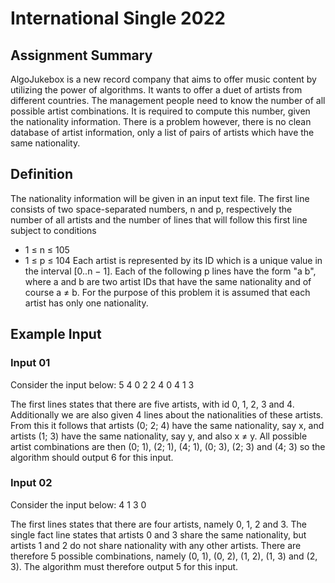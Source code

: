 # International Single 2022

## Assignment Summary
AlgoJukebox is a new record company that aims to offer music content by utilizing the power of algorithms. It wants to offer a duet of artists from different countries. The management people need to know the number of all possible artist combinations. It is required to compute this number, given the nationality information. There is a problem however, there is no clean database of artist information, only a list of pairs of artists which have the same nationality.

## Definition
The nationality information will be given in an input text file. The first line consists of two space-separated numbers, n and p, respectively the number of all artists and the number of lines that will follow this first line subject to conditions

* 1 ≤ n ≤ 105
* 1 ≤ p ≤ 104
Each artist is represented by its ID which is a unique value in the interval [0..n − 1]. Each of the following p lines have the form "a b", where a and b are two artist IDs that have the same nationality and of course a ≠ b. For the purpose of this problem it is assumed that each artist has only one nationality.

## Example Input

### Input 01
Consider the input below:
5 4
0 2
2 4
0 4
1 3

The first lines states that there are five artists, with id 0, 1, 2, 3 and 4. Additionally we are also given 4 lines about the nationalities of these artists. From this it follows that artists (0; 2; 4) have the same nationality, say x, and artists (1; 3) have the same nationality, say y, and also x ≠ y. All possible artist combinations are then (0; 1), (2; 1), (4; 1), (0; 3), (2; 3) and (4; 3) so the algorithm should output 6 for this input.

### Input 02
Consider the input below: 
4 1
3 0

The first lines states that there are four artists, namely 0, 1, 2 and 3. The single fact line states that artists 0 and 3 share the same nationality, but artists 1 and 2 do not share nationality with any other artists. There are therefore 5 possible combinations, namely (0, 1), (0, 2), (1, 2), (1, 3) and (2, 3). The algorithm must therefore output 5 for this input.
